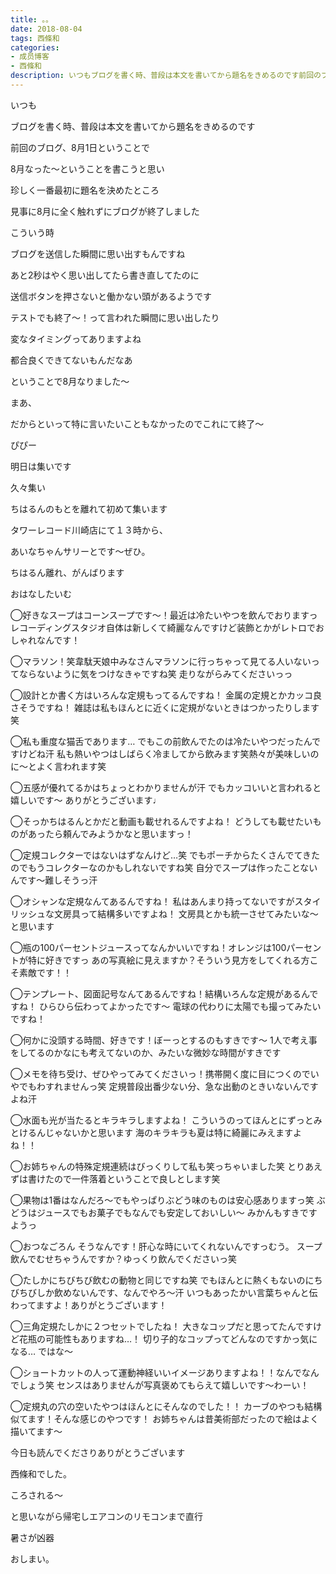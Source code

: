 ```yaml
---
title: 。。
date: 2018-08-04
tags: 西條和
categories: 
- 成员博客
- 西條和
description: いつもブログを書く時、普段は本文を書いてから題名をきめるのです前回のブログ、8月1日ということで8月なった〜ということを書こうと思い珍しく一...
---
```














いつも















ブログを書く時、普段は本文を書いてから題名をきめるのです












前回のブログ、8月1日ということで




8月なった〜ということを書こうと思い












珍しく一番最初に題名を決めたところ













見事に8月に全く触れずにブログが終了しました












こういう時












ブログを送信した瞬間に思い出すもんですね












あと2秒はやく思い出してたら書き直してたのに











送信ボタンを押さないと働かない頭があるようです












テストでも終了〜！って言われた瞬間に思い出したり











変なタイミングってありますよね













都合良くできてないもんだなあ


















ということで8月なりました〜











まあ、





だからといって特に言いたいこともなかったのでこれにて終了〜








ぴぴー















明日は集いです











久々集い








ちはるんのもとを離れて初めて集います











タワーレコード川崎店にて１３時から、










あいなちゃんサリーとです〜ぜひ。



















ちはるん離れ、がんばります





















おはなしたいむ




◯好きなスープはコーンスープです〜！最近は冷たいやつを飲んでおりますっ
レコーディングスタジオ自体は新しくて綺麗なんですけど装飾とかがレトロでおしゃれなんです！






◯マラソン！笑韋駄天娘中みなさんマラソンに行っちゃって見てる人いないってならないように気をつけなきゃですね笑
走りながらみてくださいっっ






◯設計とか書く方はいろんな定規もってるんですね！
金属の定規とかカッコ良さそうですね！
雑誌は私もほんとに近くに定規がないときはつかったりします笑






◯私も重度な猫舌であります…
でもこの前飲んでたのは冷たいやつだったんですけどね汗
私も熱いやつはしばらく冷ましてから飲みます笑熱々が美味しいのに〜とよく言われます笑





◯五感が優れてるかはちょっとわかりませんが汗
でもカッコいいと言われると嬉しいです〜
ありがとうございます♩






◯そっかちはるんとかだと動画も載せれるんですよね！
どうしても載せたいものがあったら頼んでみようかなと思いますっ！





◯定規コレクターではないはずなんけど…笑
でもポーチからたくさんでてきたのでもうコレクターなのかもしれないですね笑
自分でスープは作ったことないんです〜難しそうっ汗







◯オシャンな定規なんてあるんですね！
私はあんまり持ってないですがスタイリッシュな文房具って結構多いですよね！
文房具とかも統一させてみたいな〜と思います






◯瓶の100パーセントジュースってなんかいいですね！オレンジは100パーセントが特に好きですっ
あの写真絵に見えますか？そういう見方をしてくれる方こそ素敵です！！






◯テンプレート、図面記号なんてあるんですね！結構いろんな定規があるんですね！
ひらひら伝わってよかったです〜
電球の代わりに太陽でも撮ってみたいですね！







◯何かに没頭する時間、好きです！ぼーっとするのもすきです〜
1人で考え事をしてるのかなにも考えてないのか、みたいな微妙な時間がすきです





◯メモを待ち受け、ぜひやってみてくださいっ！携帯開く度に目につくのでいやでもわすれませんっ笑
定規普段出番少ない分、急な出動のときいないんですよね汗






◯水面も光が当たるとキラキラしますよね！
こういうのってほんとにずっとみとけるんじゃないかと思います
海のキラキラも夏は特に綺麗にみえますよね！！






◯お姉ちゃんの特殊定規連続はびっくりして私も笑っちゃいました笑
とりあえずは書けたので一件落着ということで良しとします笑






◯果物は1番はなんだろ〜でもやっぱりぶどう味のものは安心感ありますっ笑
ぶどうはジュースでもお菓子でもなんでも安定しておいしい〜
みかんもすきですようっ





◯おつなごろん
そうなんです！肝心な時にいてくれないんですっむう。
スープ飲んでむせちゃうんですか？ゆっくり飲んでくださいっ笑







◯たしかにちびちび飲むの動物と同じですね笑
でもほんとに熱くもないのにちびちびしか飲めないんです、なんでやろ〜汗
いつもあったかい言葉ちゃんと伝わってますよ！ありがとうございます！







◯三角定規たしかに２つセットでしたね！
大きなコップだと思ってたんですけど花瓶の可能性もありますね…！
切り子的なコップってどんなのですかっ気になる…
ではな〜







◯ショートカットの人って運動神経いいイメージありますよね！！なんでなんでしょう笑
センスはありませんが写真褒めてもらえて嬉しいです〜わーい！




◯定規丸の穴の空いたやつはほんとにそんなのでした！！
カーブのやつも結構似てます！そんな感じのやつです！
お姉ちゃんは昔美術部だったので絵はよく描いてます〜















今日も読んでくださりありがとうございます













西條和でした。












ころされる〜












と思いながら帰宅しエアコンのリモコンまで直行












暑さが凶器












おしまい。



